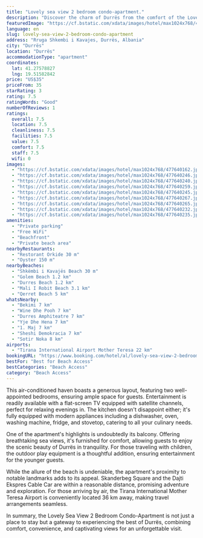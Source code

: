 ```yaml
---
title: "Lovely sea view 2 bedroom condo-apartment."
description: "Discover the charm of Durrës from the comfort of the Lovely Sea View 2 Bedroom Condo-Apartment, a prime beachfront property that offers more than just a place to stay."
featuredImage: "https://cf.bstatic.com/xdata/images/hotel/max1024x768/477640162.jpg?k=688c406be1768f8d33f31c5677db2148e2e2f2fd42d720060372720b191727d6&o=&hp=1"
language: en
slug: lovely-sea-view-2-bedroom-condo-apartment
address: "Rruga Shkembi i Kavajes, Durrës, Albania"
city: "Durrës"
location: "Durrës"
accommodationType: "apartment"
coordinates:
  lat: 41.27578827
  lng: 19.51582842
price: "US$35"
priceFrom: 35
starRating: 3
rating: 7.5
ratingWords: "Good"
numberOfReviews: 1
ratings:
  overall: 7.5
  location: 7.5
  cleanliness: 7.5
  facilities: 7.5
  value: 7.5
  comfort: 7.5
  staff: 7.5
  wifi: 0
images:
  - "https://cf.bstatic.com/xdata/images/hotel/max1024x768/477640162.jpg?k=688c406be1768f8d33f31c5677db2148e2e2f2fd42d720060372720b191727d6&o=&hp=1"
  - "https://cf.bstatic.com/xdata/images/hotel/max1024x768/477640246.jpg?k=8bdf8e696e3bbb499155f65ec3719a8b4ca56a03a46f52c95c4fb119d25576eb&o=&hp=1"
  - "https://cf.bstatic.com/xdata/images/hotel/max1024x768/477640240.jpg?k=7d86279bc448e5faa4b449f2892c744ac3cb0ab9cad964515a0ae0457b3836ea&o=&hp=1"
  - "https://cf.bstatic.com/xdata/images/hotel/max1024x768/477640259.jpg?k=beccabd73e21e8e0b1c08c49aeb03065a6b43a82365f9f67f7da1269369f0bc8&o=&hp=1"
  - "https://cf.bstatic.com/xdata/images/hotel/max1024x768/477640245.jpg?k=ddd2fcf3e1bf3f6f534c02867c3bc30707aa0ce12248e2ecd8ae1a2210c668e5&o=&hp=1"
  - "https://cf.bstatic.com/xdata/images/hotel/max1024x768/477640267.jpg?k=83628aa309455ce1022f540feb040473c0ee7478fdadbe39a5866999f16c90b9&o=&hp=1"
  - "https://cf.bstatic.com/xdata/images/hotel/max1024x768/477640265.jpg?k=68c1db6d8122abc42bdf2c1250fb2bb7126e07af1e5bb28803e5f063fa0afd4f&o=&hp=1"
  - "https://cf.bstatic.com/xdata/images/hotel/max1024x768/477640232.jpg?k=620a7857dcdd4908e41a36954835c65ed7905c1ef90ac9bd1e06c15c4c9191e2&o=&hp=1"
  - "https://cf.bstatic.com/xdata/images/hotel/max1024x768/477640235.jpg?k=0c63c02509a899dbee2d95b70266641801e95614806fd0c4e3ca402784847d3d&o=&hp=1"
amenities:
  - "Private parking"
  - "Free WiFi"
  - "Beachfront"
  - "Private beach area"
nearbyRestaurants:
  - "Restorant Orkide 30 m"
  - "Oyster 150 m"
nearbyBeaches:
  - "Shkëmbi i Kavajës Beach 30 m"
  - "Golem Beach 1.2 km"
  - "Durres Beach 1.2 km"
  - "Mali I Robit Beach 3.1 km"
  - "Qerret Beach 5 km"
whatsNearby:
  - "Bekimi 7 km"
  - "Wine Dhe Pooh 7 km"
  - "Durres Amphiteatre 7 km"
  - "Yje Dhe Hena 7 km"
  - "1. Maj 7 km"
  - "Sheshi Demokracia 7 km"
  - "Sotir Noka 8 km"
airports:
  - "Tirana International Airport Mother Teresa 22 km"
bookingURL: "https://www.booking.com/hotel/al/lovely-sea-view-2-bedroom-condo-apartment.en-gb.html?aid=8035640"
bestFor: "Best for Beach Access"
bestCategories: "Beach Access"
category: "Beach Access"
---
```


This air-conditioned haven boasts a generous layout, featuring two well-appointed bedrooms, ensuring ample space for guests. Entertainment is readily available with a flat-screen TV equipped with satellite channels, perfect for relaxing evenings in. The kitchen doesn't disappoint either; it's fully equipped with modern appliances including a dishwasher, oven, washing machine, fridge, and stovetop, catering to all your culinary needs.

One of the apartment's highlights is undoubtedly its balcony. Offering breathtaking sea views, it's furnished for comfort, allowing guests to enjoy the scenic beauty of Durrës in tranquility. For those traveling with children, the outdoor play equipment is a thoughtful addition, ensuring entertainment for the younger guests.

While the allure of the beach is undeniable, the apartment's proximity to notable landmarks adds to its appeal. Skanderbeg Square and the Dajti Ekspres Cable Car are within a reasonable distance, promising adventure and exploration. For those arriving by air, the Tirana International Mother Teresa Airport is conveniently located 36 km away, making travel arrangements seamless.

In summary, the Lovely Sea View 2 Bedroom Condo-Apartment is not just a place to stay but a gateway to experiencing the best of Durrës, combining comfort, convenience, and captivating views for an unforgettable visit.